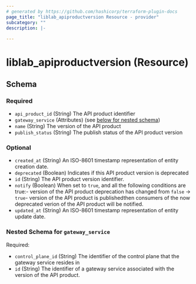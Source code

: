 ```yaml
---
# generated by https://github.com/hashicorp/terraform-plugin-docs
page_title: "liblab_apiproductversion Resource - provider"
subcategory: ""
description: |-
  
---
```


# liblab_apiproductversion (Resource)





<!-- schema generated by tfplugindocs -->
## Schema

### Required

- `api_product_id` (String) The API product identifier
- `gateway_service` (Attributes) (see [below for nested schema](#nestedatt--gateway_service))
- `name` (String) The version of the API product
- `publish_status` (String) The publish status of the API product version

### Optional

- `created_at` (String) An ISO-8601 timestamp representation of entity creation date.
- `deprecated` (Boolean) Indicates if this API product version is deprecated
- `id` (String) The API product version identifier.
- `notify` (Boolean) When set to `true`, and all the following conditions are true:- version of the API product deprecation has changed from `false` -> `true`- version of the API product is publishedthen consumers of the now deprecated verion of the API product will be notified.
- `updated_at` (String) An ISO-8601 timestamp representation of entity update date.

<a id="nestedatt--gateway_service"></a>
### Nested Schema for `gateway_service`

Required:

- `control_plane_id` (String) The identifier of the control plane that the gateway service resides in
- `id` (String) The identifier of a gateway service associated with the version of the API product.
